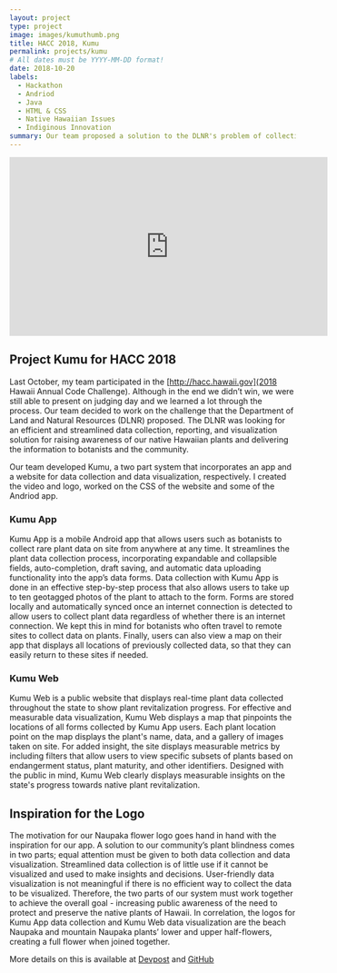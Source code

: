 ```yaml
---
layout: project
type: project
image: images/kumuthumb.png
title: HACC 2018, Kumu
permalink: projects/kumu
# All dates must be YYYY-MM-DD format!
date: 2018-10-20
labels:
  - Hackathon
  - Andriod
  - Java
  - HTML & CSS
  - Native Hawaiian Issues
  - Indiginous Innovation
summary: Our team proposed a solution to the DLNR's problem of collecting and reporting native Hawaiian plant data.
---
```



<iframe width="560" height="315" src="https://www.youtube.com/embed/00_dTfcc3iY" frameborder="0" allow="accelerometer; autoplay; encrypted-media; gyroscope; picture-in-picture" allowfullscreen></iframe>


## Project Kumu for HACC 2018
Last October, my team participated in the [http://hacc.hawaii.gov](2018 Hawaii Annual Code Challenge). Although in the end we didn’t win, we were still able to present on judging day and we learned a lot through the process. Our team decided to work on the challenge that the Department of Land and Natural Resources (DLNR) proposed. The DLNR was looking for an efficient and streamlined data collection, reporting, and visualization solution for raising awareness of our native Hawaiian plants and delivering the information to botanists and the community. 

Our team developed Kumu, a two part system that incorporates an app and a website for data collection and data visualization, respectively. I created the video and logo, worked on the CSS of the website and some of the Andriod app. 

### Kumu App
Kumu App is a mobile Android app that allows users such as botanists to collect rare plant data on site from anywhere at any time. It streamlines the plant data collection process, incorporating expandable and collapsible fields, auto-completion, draft saving, and automatic data uploading functionality into the app’s data forms. Data collection with Kumu App is done in an effective step-by-step process that also allows users to take up to ten geotagged photos of the plant to attach to the form. Forms are stored locally and automatically synced once an internet connection is detected to allow users to collect plant data regardless of whether there is an internet connection. We kept this in mind for botanists who often travel to remote sites to collect data on plants. Finally, users can also view a map on their app that displays all locations of previously collected data, so that they can easily return to these sites if needed.

### Kumu Web
Kumu Web is a public website that displays real-time plant data collected throughout the state to show plant revitalization progress. For effective and measurable data visualization, Kumu Web displays a map that pinpoints the locations of all forms collected by Kumu App users. Each plant location point on the map displays the plant's name, data, and a gallery of images taken on site. For added insight, the site displays measurable metrics by including filters that allow users to view specific subsets of plants based on endangerment status, plant maturity, and other identifiers. Designed with the public in mind, Kumu Web clearly displays measurable insights on the state's progress towards native plant revitalization.



## Inspiration for the Logo
The motivation for our Naupaka flower logo goes hand in hand with the inspiration for our app. A solution to our community’s plant blindness comes in two parts; equal attention must be given to both data collection and data visualization. Streamlined data collection is of little use if it cannot be visualized and used to make insights and decisions. User-friendly data visualization is not meaningful if there is no efficient way to collect the data to be visualized. Therefore, the two parts of our system must work together to achieve the overall goal - increasing public awareness of the need to protect and preserve the native plants of Hawaii. In correlation, the logos for Kumu App data collection and Kumu Web data visualization are the beach Naupaka and mountain Naupaka plants’ lower and upper half-flowers, creating a full flower when joined together.




More details on this is available at [Devpost](https://devpost.com/software/kumu) and [GitHub](https://github.com/HACC2018/The-Bird-Squad)



